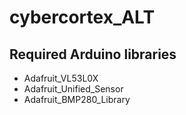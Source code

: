 # cybercortex_ALT

## Required Arduino libraries

 - Adafruit_VL53L0X
 - Adafruit_Unified_Sensor
 - Adafruit_BMP280_Library
